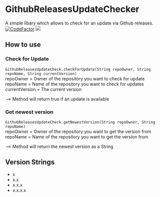 # GithubReleasesUpdateChecker
A simple libary which allows to check for an update via Github releases.
[![CodeFactor](https://www.codefactor.io/repository/github/jandie1505/githubreleasesupdatechecker/badge)](https://www.codefactor.io/repository/github/jandie1505/githubreleasesupdatechecker) [![](https://jitpack.io/v/jandie1505/GithubReleasesUpdateChecker.svg)](https://jitpack.io/#jandie1505/GithubReleasesUpdateChecker)

## How to use

### Check for Update

`GithubReleasesUpdateCheck.checkForUpdate(String repoOwner, String repoName, String currentVersion)`  
repoOwner = Owner of the repository you want to check for update  
repoName = Name of the repository you want to check for updates  
currentVersion = The current version  

--> Method will return true if an update is available  

### Get newest version

`GithubReleasesUpdateCheck.getNewestVersion(String repoOwner, String repoName)`  
repoOwner = Owner of the repository you want to get the version from  
repoName = Name of the repository you want to get the version from  

--> Method will return the newest version as a String  

## Version Strings

- x
- x.x
- x.x.x
- x.x.x.x
